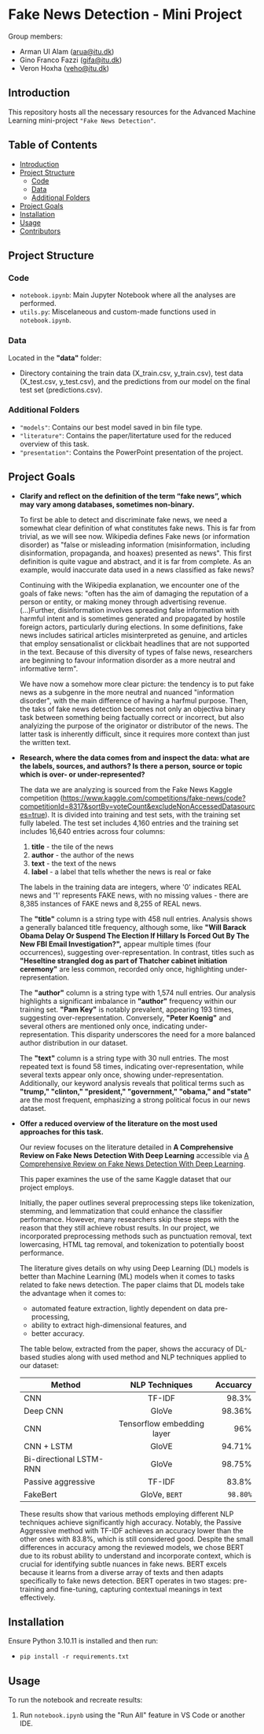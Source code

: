 # Fake News Detection - Mini Project

Group members:
 - Arman Ul Alam (arua@itu.dk)
 - Gino Franco Fazzi (gifa@itu.dk)
 - Veron Hoxha (veho@itu.dk)

## Introduction
This repository hosts all the necessary resources for the Advanced Machine Learning mini-project ``"Fake News Detection"``.

## Table of Contents
- [Introduction](#introduction)
- [Project Structure](#project-structure)
  - [Code](#code)
  - [Data](#data)
  - [Additional Folders](#additional-folders)
- [Project Goals](#project-goals)
- [Installation](#installation)
- [Usage](#usage)
- [Contributors](#contributors)

## Project Structure

### Code
- `notebook.ipynb`: Main Jupyter Notebook where all the analyses are performed.
- `utils.py`: Miscelaneous and custom-made functions used in `notebook.ipynb`.

### Data
Located in the **"data"** folder:
- Directory containing the train data (X_train.csv, y_train.csv), test data (X_test.csv, y_test.csv), and the predictions from our model on the final test set (predictions.csv).

### Additional Folders
- `"models"`: Contains our best model saved in bin file type.
- `"literature"`: Contains the paper/litertature used for the reduced overview of this task.
- `"presentation"`: Contains the PowerPoint presentation of the project.

## Project Goals

- **Clarify and reflect on the definition of the term “fake news”, which may vary among databases, sometimes non-binary.**

  To first be able to detect and discriminate fake news, we need a somewhat clear definition of what constitutes fake news. This is far from trivial, as we will see now.
  Wikipedia defines Fake news (or information disorder) as "false or misleading information (misinformation, including disinformation, propaganda, and hoaxes) presented as news". This first definition is quite vague and abstract, and it is far from complete. As an example, would inaccurate data used in a news classified as fake news?

  Continuing with the Wikipedia explanation, we encounter one of the goals of fake news: "often has the aim of damaging the reputation of a person or entity, or making money through advertising revenue. (...)Further, disinformation involves spreading false information with harmful intent and is sometimes generated and propagated by hostile foreign actors, particularly during elections. In some definitions, fake news includes satirical articles misinterpreted as genuine, and articles that employ sensationalist or clickbait headlines that are not supported in the text. Because of this diversity of types of false news, researchers are beginning to favour information disorder as a more neutral and informative term".

  We have now a somehow more clear picture: the tendency is to put fake news as a subgenre in the more neutral and nuanced "information disorder", with the main difference of having a harfmul purpose.
  Then, the taks of fake news detection becomes not only an objectiva binary task between something being factually correct or incorrect, but also analyizing the purpose of the originator or distributor of the news. The latter task is inherently difficult, since it requires more context than just the written text. 

- **Research, where the data comes from and inspect the data: what are the labels, sources, and authors? Is there a person, source or topic which is over- or under-represented?**

  The data we are analyzing is sourced from the Fake News Kaggle competition (https://www.kaggle.com/competitions/fake-news/code?competitionId=8317&sortBy=voteCount&excludeNonAccessedDatasources=true). It is divided into training and test sets, with the training set fully labeled. The test set includes 4,160 entries and the training set includes 16,640 entries across four columns: 

  1. **title** - the tile of the news
  2. **author** - the author of the news
  3. **text** - the text of the news
  4. **label** - a label that tells whether the news is real or fake
  
  The labels in the training data are integers, where '0' indicates REAL news and '1' represents FAKE news, with no missing values - there are 8,385 instances of FAKE news and 8,255 of REAL news.

  The **"title"** column is a string type with 458 null entries. Analysis shows a generally balanced title frequency, although some, like **"Will Barack Obama Delay Or Suspend The Election If Hillary Is Forced Out By The New FBI Email Investigation?",** appear multiple times (four occurrences), suggesting over-representation. In contrast, titles such as **"Heseltine strangled dog as part of Thatcher cabinet initiation ceremony"** are less common, recorded only once, highlighting under-representation.

  The **"author"** column is a string type with 1,574 null entries. Our analysis highlights a significant imbalance in **"author"** frequency within our training set. **"Pam Key"** is notably prevalent, appearing 193 times, suggesting over-representation. Conversely, **"Peter Koenig"** and several others are mentioned only once, indicating under-representation. This disparity underscores the need for a more balanced author distribution in our dataset.

  The **"text"** column is a string type with 30 null entries. The most repeated text is found 58 times, indicating over-representation, while several texts appear only once, showing under-representation. Additionally, our keyword analysis reveals that political terms such as **"trump," "clinton," "president," "government," "obama," and "state"** are the most frequent, emphasizing a strong political focus in our news dataset.

- **Offer a reduced overview of the literature on the most used approaches for this task.**

  Our review focuses on the literature detailed in **A Comprehensive Review on Fake News Detection With Deep Learning** accessible via [A Comprehensive Review on Fake News Detection With Deep Learning](https://ieeexplore.ieee.org/stamp/stamp.jsp?tp=&arnumber=9620068).
    
  This paper examines the use of the same Kaggle dataset that our project employs.
  
  Initially, the paper outlines several preprocessing steps like tokenization, stemming, and lemmatization that could enhance the classifier performance. However, many researchers skip these steps with the reason that they still achieve robust results. In our project, we incorporated preprocessing methods such as punctuation removal, text lowercasing, HTML tag removal, and tokenization to potentially boost performance.
  
  The literature gives details on why using Deep Learning (DL) models is better than Machine Learning (ML) models when it comes to tasks related to fake news detection. The paper claims that DL models take the advantage when it comes to:

    - automated feature extraction, lightly dependent on data pre-processing, 
    - ability to extract high-dimensional features, and 
    - better accuracy.

  The table below, extracted from the paper, shows the accuracy of DL-based studies along with used method and NLP techniques applied to our dataset:

    | Method                  | NLP Techniques              | Accuarcy         |
    |-------------------------|:---------------------------:| ----------------:|
    | CNN                     | TF-IDF                      | 98.3%            |
    | Deep CNN                | GloVe                       | 98.36%           |
    | CNN                     | Tensorflow embedding layer  | 96%              |
    | CNN + LSTM              | GloVE                       | 94.71%           |
    | Bi-directional LSTM-RNN | GloVe                       | 98.75%           |
    | Passive aggressive      | TF-IDF                      | 83.8%            |
    | FakeBert                | GloVe, `BERT`               | `98.80%`         |

    These results show that various methods employing different NLP techniques achieve significantly high accuracy. Notably, the Passive Aggressive method with TF-IDF achieves an accuracy lower than the other ones with 83.8%, which is still considered good. Despite the small differences in accuracy among the reviewed models, we chose BERT due to its robust ability to understand and incorporate context, which is crucial for identifying subtle nuances in fake news. BERT excels because it learns from a diverse array of texts and then adapts specifically to fake news detection. BERT operates in two stages: pre-training and fine-tuning, capturing contextual meanings in text effectively.

## Installation
Ensure Python 3.10.11 is installed and then run:
- `pip install -r requirements.txt`

## Usage
To run the notebook and recreate results:
1. Run `notebook.ipynb` using the "Run All" feature in VS Code or another IDE.
